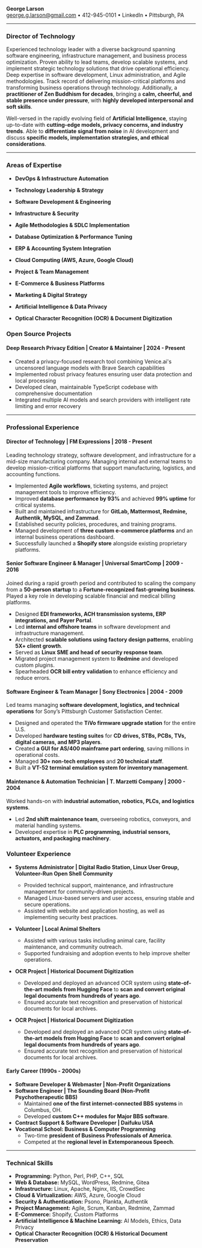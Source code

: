 **George Larson**\
[george.g.larson@gmail.com](mailto\:george.g.larson@gmail.com) • 412-945-0101 • LinkedIn • Pittsburgh, PA

---

### **Director of Technology**

Experienced technology leader with a diverse background spanning software engineering, infrastructure management, and business process optimization. Proven ability to lead teams, develop scalable systems, and implement strategic technology solutions that drive operational efficiency. Deep expertise in software development, Linux administration, and Agile methodologies. Track record of delivering mission-critical platforms and transforming business operations through technology. Additionally, a **practitioner of Zen Buddhism for decades**, bringing a **calm, cheerful, and stable presence under pressure**, with **highly developed interpersonal and soft skills**.

Well-versed in the rapidly evolving field of **Artificial Intelligence**, staying up-to-date with **cutting-edge models, privacy concerns, and industry trends**. Able to **differentiate signal from noise** in AI development and discuss **specific models, implementation strategies, and ethical considerations**.

---

### **Areas of Expertise**

- **DevOps & Infrastructure Automation**

- **Technology Leadership & Strategy**
- **Software Development & Engineering**
- **Infrastructure & Security**
- **Agile Methodologies & SDLC Implementation**
- **Database Optimization & Performance Tuning**
- **ERP & Accounting System Integration**
- **Cloud Computing (AWS, Azure, Google Cloud)**
- **Project & Team Management**
- **E-Commerce & Business Platforms**
- **Marketing & Digital Strategy**
- **Artificial Intelligence & Data Privacy**
- **Optical Character Recognition (OCR) & Document Digitization**

### **Open Source Projects**

#### **Deep Research Privacy Edition | Creator & Maintainer | 2024 - Present**
- Created a privacy-focused research tool combining Venice.ai's uncensored language models with Brave Search capabilities
- Implemented robust privacy features ensuring user data protection and local processing
- Developed clean, maintainable TypeScript codebase with comprehensive documentation
- Integrated multiple AI models and search providers with intelligent rate limiting and error recovery

---

### **Professional Experience**

#### **Director of Technology | FM Expressions | 2018 - Present**

Leading technology strategy, software development, and infrastructure for a mid-size manufacturing company. Managing internal and external teams to develop mission-critical platforms that support manufacturing, logistics, and accounting functions.

- Implemented **Agile workflows**, ticketing systems, and project management tools to improve efficiency.
- Improved **database performance by 93%** and achieved **99% uptime** for critical systems.
- Built and maintained infrastructure for **GitLab, Mattermost, Redmine, Authentik, MySQL, and Zammad**.
- Established security policies, procedures, and training programs.
- Managed development of **three custom e-commerce platforms** and an internal business operations dashboard.
- Successfully launched a **Shopify store** alongside existing proprietary platforms.

#### **Senior Software Engineer & Manager | Universal SmartComp | 2009 - 2016**

Joined during a rapid growth period and contributed to scaling the company from a **50-person startup** to a **Fortune-recognized fast-growing business**. Played a key role in developing scalable financial and medical billing platforms.

- Designed **EDI frameworks, ACH transmission systems, ERP integrations, and Payer Portal**.
- Led **internal and offshore teams** in software development and infrastructure management.
- Architected **scalable solutions using factory design patterns**, enabling **5X+ client growth**.
- Served as **Linux SME and head of security response team**.
- Migrated project management system to **Redmine** and developed custom plugins.
- Spearheaded **OCR bill entry validation** to enhance efficiency and reduce errors.

#### **Software Engineer & Team Manager | Sony Electronics | 2004 - 2009**

Led teams managing **software development, logistics, and technical operations** for Sony’s Pittsburgh Customer Satisfaction Center.

- Designed and operated the **TiVo firmware upgrade station** for the entire U.S.
- Developed **hardware testing suites** for **CD drives, STBs, PCBs, TVs, digital cameras, and MP3 players**.
- Created **a GUI for AS/400 mainframe part ordering**, saving millions in operational costs.
- Managed **30+ non-tech employees** and **20 technical staff**.
- Built a **VT-52 terminal emulation system for inventory management**.

#### **Maintenance & Automation Technician | T. Marzetti Company | 2000 - 2004**

Worked hands-on with **industrial automation, robotics, PLCs, and logistics systems**.

- Led **2nd shift maintenance team**, overseeing robotics, conveyors, and material handling systems.
- Developed expertise in **PLC programming, industrial sensors, actuators, and packaging machinery**.

### **Volunteer Experience**

- **Systems Administrator | Digital Radio Station, Linux User Group, Volunteer-Run Open Shell Community**
  - Provided technical support, maintenance, and infrastructure management for community-driven projects.
  - Managed Linux-based servers and user access, ensuring stable and secure operations.
  - Assisted with website and application hosting, as well as implementing security best practices.

- **Volunteer | Local Animal Shelters**
  - Assisted with various tasks including animal care, facility maintenance, and community outreach.
  - Supported fundraising and adoption events to help improve shelter operations.

- **OCR Project | Historical Document Digitization**
  - Developed and deployed an advanced OCR system using **state-of-the-art models from Hugging Face** to **scan and convert original legal documents from hundreds of years ago**.
  - Ensured accurate text recognition and preservation of historical documents for local archives.

- **OCR Project | Historical Document Digitization**
  - Developed and deployed an advanced OCR system using **state-of-the-art models from Hugging Face** to **scan and convert original legal documents from hundreds of years ago**.
  - Ensured accurate text recognition and preservation of historical documents for local archives.

#### **Early Career (1990s - 2000s)**

- **Software Developer & Webmaster | Non-Profit Organizations**
- **Software Engineer | The Sounding Board (Non-Profit Psychotherapeutic BBS)**
  - Maintained **one of the first internet-connected BBS systems** in Columbus, OH.
  - Developed **custom C++ modules for Major BBS software**.
- **Contract Support & Software Developer | Daifuku USA**
- **Vocational School: Business & Computer Programming**
  - Two-time **president of Business Professionals of America**.
  - Competed at the **regional level in Extemporaneous Speech**.

---

### **Technical Skills**

- **Programming:** Python, Perl, PHP, C++, SQL
- **Web & Database:** MySQL, WordPress, Redmine, Gitea
- **Infrastructure:** Linux, Apache, Nginx, IIS, CrowdSec
- **Cloud & Virtualization:** AWS, Azure, Google Cloud
- **Security & Authentication:** Psono, Plankta, Authentik
- **Project Management:** Agile, Scrum, Kanban, Redmine, Zammad
- **E-Commerce:** Shopify, Custom Platforms
- **Artificial Intelligence & Machine Learning:** AI Models, Ethics, Data Privacy
- **Optical Character Recognition (OCR) & Historical Document Preservation**

